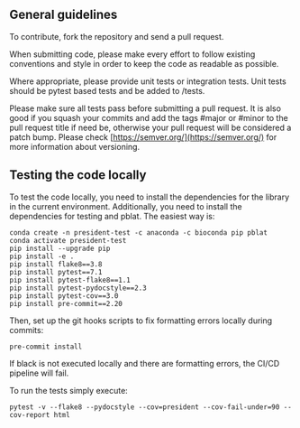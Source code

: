 ## General guidelines

To contribute, fork the repository and send a pull request.

When submitting code, please make every effort to follow existing conventions and style in order to keep the code as readable as possible.

Where appropriate, please provide unit tests or integration tests. Unit tests should be pytest based tests and be added to <project>/tests.

Please make sure all tests pass before submitting a pull request. It is also good if you squash your commits and add the tags #major or #minor to the pull request title if need be, otherwise your pull request will be considered a patch bump. Please check [https://semver.org/](https://semver.org/) for more information about versioning.

## Testing the code locally

To test the code locally, you need to install the dependencies for the library in the current environment. Additionally, you need to install the dependencies for testing and pblat. The easiest way is:

```
conda create -n president-test -c anaconda -c bioconda pip pblat
conda activate president-test
pip install --upgrade pip
pip install -e .
pip install flake8==3.8
pip install pytest==7.1
pip install pytest-flake8==1.1
pip install pytest-pydocstyle==2.3
pip install pytest-cov==3.0
pip install pre-commit==2.20
```

Then, set up the git hooks scripts to fix formatting errors locally during commits:

```
pre-commit install
```

If black is not executed locally and there are formatting errors, the CI/CD pipeline will fail.

To run the tests simply execute:

```
pytest -v --flake8 --pydocstyle --cov=president --cov-fail-under=90 --cov-report html
```
